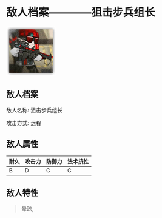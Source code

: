 # 敌人档案————狙击步兵组长

![狙击步兵组长](./eneIcons/狙击步兵组长.png)

## 敌人档案

敌人名称: 狙击步兵组长

攻击方式: 远程

## 敌人属性

| 耐久      | 攻击力  | 防御力 | 法术抗性 |
|---------|------|-----|------|
| B | D | C | C |

## 敌人特性
> 晕眩,
